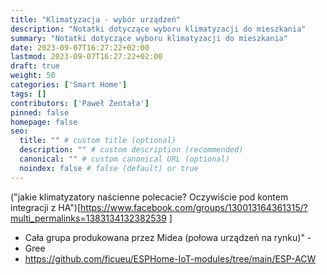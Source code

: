 ```yaml
---
title: "Klimatyzacja - wybór urządzeń"
description: "Notatki dotyczące wyboru klimatyzacji do mieszkania"
summary: "Notatki dotyczące wyboru klimatyzacji do mieszkania"
date: 2023-09-07T16:27:22+02:00
lastmod: 2023-09-07T16:27:22+02:00
draft: true
weight: 50
categories: ['Smart Home']
tags: []
contributors: ['Paweł Żentała']
pinned: false
homepage: false
seo:
  title: "" # custom title (optional)
  description: "" # custom description (recommended)
  canonical: "" # custom canonical URL (optional)
  noindex: false # false (default) or true
---
```


("jakie klimatyzatory naścienne polecacie? Oczywiście pod kontem integracji z HA")[https://www.facebook.com/groups/130013164361315/?multi_permalinks=1383134132382539
]

* Cała grupa produkowana przez Midea (połowa urządzeń na rynku)" -
* Gree
* https://github.com/ficueu/ESPHome-IoT-modules/tree/main/ESP-ACW
